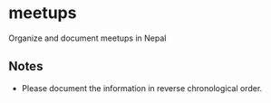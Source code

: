 # meetups
Organize and document meetups in Nepal

Notes
---------
* Please document the information in reverse chronological order.
